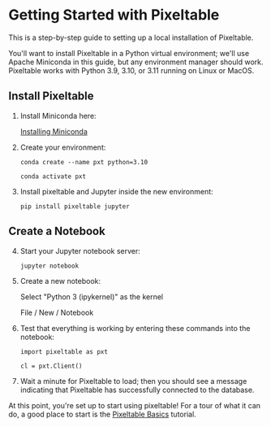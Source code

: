 # Getting Started with Pixeltable

This is a step-by-step guide to setting up a local installation of Pixeltable.

You'll want to install Pixeltable in a Python virtual environment; we'll use Apache Miniconda
in this guide, but any environment manager should work. Pixeltable works with Python 3.9, 3.10,
or 3.11 running on Linux or MacOS.

## Install Pixeltable

1. Install Miniconda here:

   [Installing Miniconda](https://docs.anaconda.com/free/miniconda/miniconda-install/)
2. Create your environment:

   `conda create --name pxt python=3.10`

   `conda activate pxt`
3. Install pixeltable and Jupyter inside the new environment:

   `pip install pixeltable jupyter`

## Create a Notebook

4. Start your Jupyter notebook server:

   `jupyter notebook`
5. Create a new notebook:

   Select "Python 3 (ipykernel)" as the kernel

   File / New / Notebook
6. Test that everything is working by entering these commands into the notebook:

    `import pixeltable as pxt`

    `cl = pxt.Client()`

7. Wait a minute for Pixeltable to load; then you should see a message indicating that
   Pixeltable has successfully connected to the database.

At this point, you're set up to start using pixeltable! For a tour of what it can
do, a good place to start is the
[Pixeltable Basics](https://pixeltable.github.io/pixeltable/tutorials/pixeltable-basics/)
tutorial.

